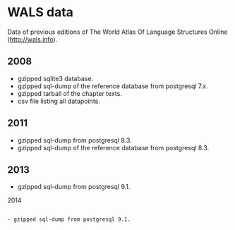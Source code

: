 WALS data
=========

Data of previous editions of
The World Atlas Of Language Structures Online (http://wals.info).

2008
----

- gzipped sqlite3 database.
- gzipped sql-dump of the reference database from postgresql 7.x.
- gzipped tarball of the chapter texts.
- csv file listing all datapoints.


2011
----

- gzipped sql-dump from postgresql 8.3.
- gzipped sql-dump of the reference database from postgresql 8.3.


2013
----

- gzipped sql-dump from postgresql 9.1.


2014
~~~~

- gzipped sql-dump from postgresql 9.1.
